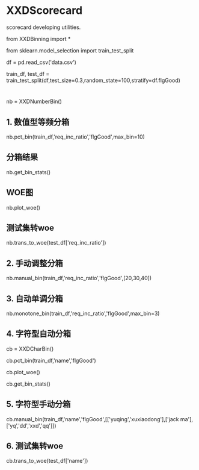 # XXDScorecard
scorecard developing utilities.

from XXDBinning import *

from sklearn.model_selection import train_test_split

df = pd.read_csv('data.csv')

train_df, test_df = train_test_split(df,test_size=0.3,random_state=100,stratify=df.flgGood)

#
nb = XXDNumberBin()

## 1. 数值型等频分箱

nb.pct_bin(train_df,'req_inc_ratio','flgGood',max_bin=10)

## 分箱结果

nb.get_bin_stats()

## WOE图

nb.plot_woe()

## 测试集转woe

nb.trans_to_woe(test_df['req_inc_ratio'])


## 2. 手动调整分箱

nb.manual_bin(train_df,'req_inc_ratio','flgGood',[20,30,40])


## 3. 自动单调分箱

nb.monotone_bin(train_df,'req_inc_ratio','flgGood',max_bin=3)




## 4. 字符型自动分箱

cb = XXDCharBin()

cb.pct_bin(train_df,'name','flgGood')

cb.plot_woe()

cb.get_bin_stats()

## 5. 字符型手动分箱

cb.manual_bin(train_df,'name','flgGood',[['yuqing','xuxiaodong'],['jack ma'],['yq','dd','xxd','qq']])


## 6. 测试集转woe

cb.trans_to_woe(test_df['name'])


